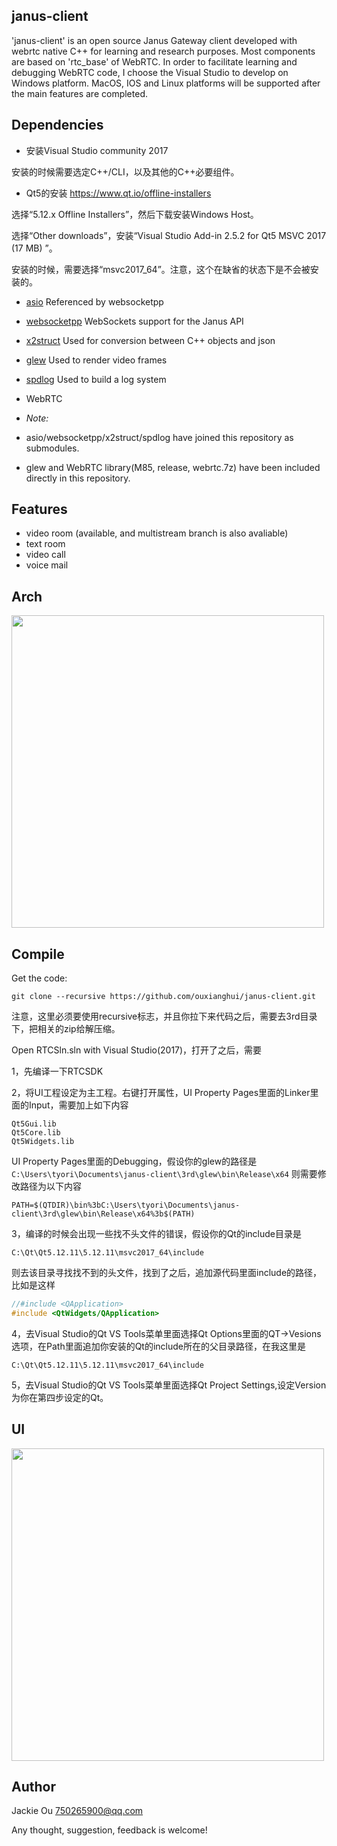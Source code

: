 ## janus-client

'janus-client' is an open source Janus Gateway client developed with webrtc native C++ for learning and research purposes. Most components are based on 'rtc_base' of WebRTC. In order to facilitate learning and debugging WebRTC code, I choose the Visual Studio to develop on Windows platform. MacOS, IOS and Linux platforms will be supported after the main features are completed.

## Dependencies
* 安装Visual Studio community 2017

安装的时候需要选定C++/CLI，以及其他的C++必要组件。

* Qt5的安装
https://www.qt.io/offline-installers

选择“5.12.x Offline Installers”，然后下载安装Windows Host。

选择“Other downloads”，安装“Visual Studio Add-in 2.5.2 for Qt5 MSVC 2017 (17 MB) ”。

安装的时候，需要选择“msvc2017_64”。注意，这个在缺省的状态下是不会被安装的。

* [asio](https://github.com/chriskohlhoff/asio) Referenced by websocketpp
* [websocketpp](https://github.com/zaphoyd/websocketpp) WebSockets support for the Janus API
* [x2struct](https://github.com/xyz347/x2struct/) Used for conversion between C++ objects and json
* [glew](http://glew.sourceforge.net/) Used to render video frames
* [spdlog](https://github.com/gabime/spdlog) Used to build a log system
* WebRTC

* *Note:* 
* asio/websocketpp/x2struct/spdlog have joined this repository as submodules. 
* glew and WebRTC library(M85, release, webrtc.7z) have been included directly in this repository. 

## Features
* video room (available, and multistream branch is also avaliable)
* text room
* video call
* voice mail

## Arch
<img src="https://github.com/ouxianghui/janus_client/blob/main/janus-client-arch.svg" height="500" /><br>

## Compile
Get the code:

	git clone --recursive https://github.com/ouxianghui/janus-client.git
  注意，这里必须要使用recursive标志，并且你拉下来代码之后，需要去3rd目录下，把相关的zip给解压缩。
  
  Open RTCSln.sln with Visual Studio(2017)，打开了之后，需要
  
  1，先编译一下RTCSDK
  
  2，将UI工程设定为主工程。右键打开属性，UI Property Pages里面的Linker里面的Input，需要加上如下内容
  ```
  Qt5Gui.lib
  Qt5Core.lib
  Qt5Widgets.lib
  ```
  UI Property Pages里面的Debugging，假设你的glew的路径是`C:\Users\tyori\Documents\janus-client\3rd\glew\bin\Release\x64`
  则需要修改路径为以下内容
  ```
  PATH=$(QTDIR)\bin%3bC:\Users\tyori\Documents\janus-client\3rd\glew\bin\Release\x64%3b$(PATH)
  ```
  3，编译的时候会出现一些找不头文件的错误，假设你的Qt的include目录是
  ```
  C:\Qt\Qt5.12.11\5.12.11\msvc2017_64\include
  ```
  则去该目录寻找找不到的头文件，找到了之后，追加源代码里面include的路径，比如是这样
  ```C
  //#include <QApplication>
  #include <QtWidgets/QApplication>
  ```
  4，去Visual Studio的Qt VS Tools菜单里面选择Qt Options里面的QT->Vesions选项，在Path里面追加你安装的Qt的include所在的父目录路径，在我这里是
  ```
  C:\Qt\Qt5.12.11\5.12.11\msvc2017_64\include
  ```
  5，去Visual Studio的Qt VS Tools菜单里面选择Qt Project Settings,设定Version为你在第四步设定的Qt。
## UI
<img src="https://github.com/ouxianghui/janus_client/blob/main/janus-client-ui.png" height="500" /><br>


## Author
Jackie Ou 750265900@qq.com

Any thought, suggestion, feedback is welcome!

